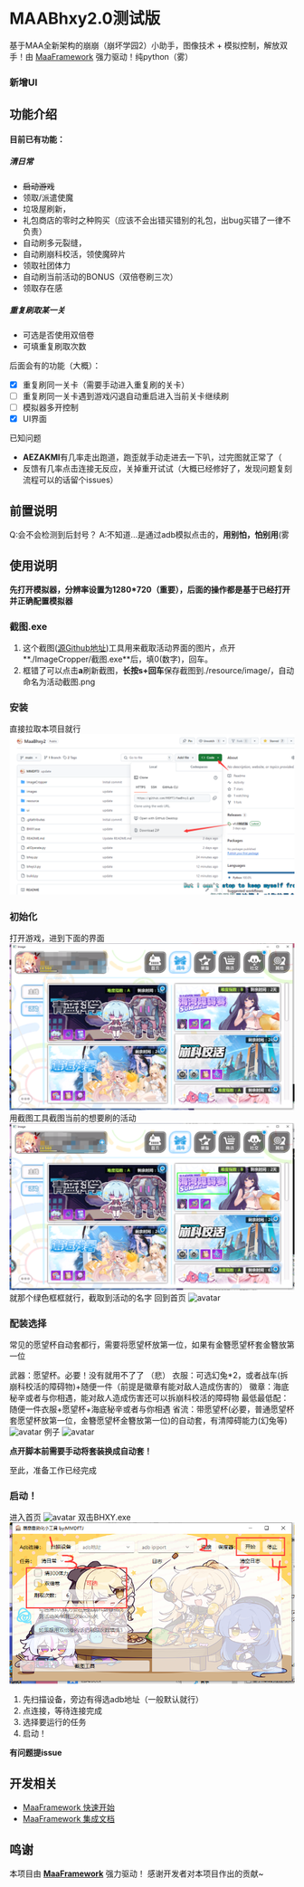 # MAABhxy2.0测试版

基于MAA全新架构的崩崩（崩坏学园2）小助手，图像技术 + 模拟控制，解放双手！由 [MaaFramework](https://github.com/MaaXYZ/MaaFramework) 强力驱动！纯python（雾）

### 新增UI

## 功能介绍

#### 目前已有功能：

##### 清日常

* ~~启动游戏~~
* 领取/派遣使魔
* 垃圾屋刷新，
* 礼包商店的零时之种购买（应该不会出错买错别的礼包，出bug买错了一律不负责）
* 自动刷多元裂缝，
* 自动刷崩科校活，领使魔碎片
* 领取社团体力
* 自动刷当前活动的BONUS（双倍卷刷三次）
* 领取存在感

##### 重复刷取某一关

* 可选是否使用双倍卷
* 可填重复刷取次数

后面会有的功能（大概）：

* [x] 重复刷同一关卡（需要手动进入重复刷的关卡）
* [ ] 重复刷同一关卡遇到游戏闪退自动重启进入当前关卡继续刷
* [ ] 模拟器多开控制
* [x] UI界面

已知问题

* **AEZAKMI**有几率走出跑道，跑歪就手动走进去一下叭，过完图就正常了（
* 反馈有几率点击连接无反应，关掉重开试试（大概已经修好了，发现问题复刻流程可以的话留个issues）

## 前置说明

Q:会不会检测到后封号？
A:不知道...是通过adb模拟点击的，**用别怕，怕别用**(雾

## 使用说明

**先打开模拟器，分辨率设置为1280*720（重要），后面的操作都是基于已经打开并正确配置模拟器**

### 截图.exe

1. 这个截图([源Github地址](https://github.com/MaaXYZ/MaaFramework/tree/main/tools/ImageCropper))工具用来截取活动界面的图片，点开**./ImageCropper/截图.exe**后，填0(数字)，回车。
2. 框错了可以点击**a**刷新截图，**长按s+回车**保存截图到./resource/image/，自动命名为活动截图.png

### 安装
直接拉取本项目就行
![avatar](https://github.com/MMDFTJ/MaaBhxy2/blob/main/images/%E4%B8%8B%E8%BD%BD.png)

### 初始化

打开游戏，进到下面的界面
![avatar](https://github.com/MMDFTJ/MaaBhxy2/blob/main/images/%E6%B4%BB%E5%8A%A8%E7%95%8C%E9%9D%A2.png)
用截图工具截图当前的想要刷的活动
![avatar](https://github.com/MMDFTJ/MaaBhxy2/blob/main/images/%E6%B4%BB%E5%8A%A8%E7%95%8C%E9%9D%A2%E6%88%AA%E5%9B%BE.png)
就那个绿色框框就行，截取到活动的名字
回到首页
![avatar](https://github.com/MMDFTJ/MaaBhxy2/blob/main/images/%E9%A6%96%E9%A1%B5.png)

### 配装选择

常见的愿望杯自动套都行，需要将愿望杯放第一位，如果有金簪愿望杯套金簪放第一位

武器：愿望杯。必要！没有就用不了了 （悲）
衣服：可选幻兔*2，或者战车(拆崩科校活的障碍物)+随便一件（前提是徽章有能对敌人造成伤害的）
徽章：海底秘辛或者与你相遇，能对敌人造成伤害还可以拆崩科校活的障碍物
最低最低配：随便一件衣服+愿望杯+海底秘辛或者与你相遇
省流：带愿望杯(必要，普通愿望杯套愿望杯放第一位，金簪愿望杯金簪放第一位)的自动套，有清障碍能力(幻兔等)
![avatar](https://github.com/MMDFTJ/MaaBhxy2/blob/main/images/%E6%9C%80%E4%BD%8E%E9%85%8D%E7%BD%AE.png)
例子
![avatar](https://github.com/MMDFTJ/MaaBhxy2/blob/main/images/%E6%AD%A3%E5%B8%B8%E9%85%8D%E7%BD%AE.png)

**点开脚本前需要手动将套装换成自动套！**

至此，准备工作已经完成

### 启动！

进入首页
![avatar](https://github.com/MMDFTJ/MaaBhxy2/blob/main/images/%E9%A6%96%E9%A1%B5.png)
双击BHXY.exe
![avatar](https://github.com/MMDFTJ/MaaBhxy2/blob/main/images/BHXY%E6%88%AA%E5%9B%BE.png)

1. 先扫描设备，旁边有得选adb地址（一般默认就行）
2. 点连接，等待连接完成
3. 选择要运行的任务
4. 启动！

**有问题提issue**

## 开发相关

* [MaaFramework 快速开始](https://github.com/MaaXYZ/MaaFramework/blob/main/docs/zh_cn/1.1-%E5%BF%AB%E9%80%9F%E5%BC%80%E5%A7%8B.md)
* [MaaFramework 集成文档](https://github.com/MaaXYZ/MaaFramework/blob/main/docs/zh_cn/2.1-%E9%9B%86%E6%88%90%E6%96%87%E6%A1%A3.md)

## 鸣谢

本项目由 **[MaaFramework](https://github.com/MaaXYZ/MaaFramework)** 强力驱动！
感谢开发者对本项目作出的贡献~

